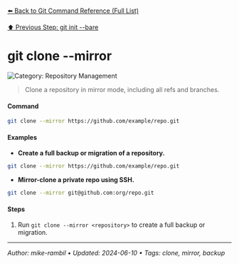 [⬅️ Back to Git Command Reference (Full List)](./git-command-reference-full-list.md)

[⬆️ Previous Step: git init --bare](./git-init-bare.md)

# git clone --mirror <repository>


![Category: Repository Management](https://img.shields.io/badge/Category-Repository%20Management-blue)
> Clone a repository in mirror mode, including all refs and branches.


#### Command
```sh
git clone --mirror https://github.com/example/repo.git
```

#### Examples
- **Create a full backup or migration of a repository.**


```sh
git clone --mirror https://github.com/example/repo.git
```
- **Mirror-clone a private repo using SSH.**


```sh
git clone --mirror git@github.com:org/repo.git
```


#### Steps
1. Run `git clone --mirror <repository>` to create a full backup or migration.


---

_Author: mike-rambil • Updated: 2024-06-10 • Tags: clone, mirror, backup_
